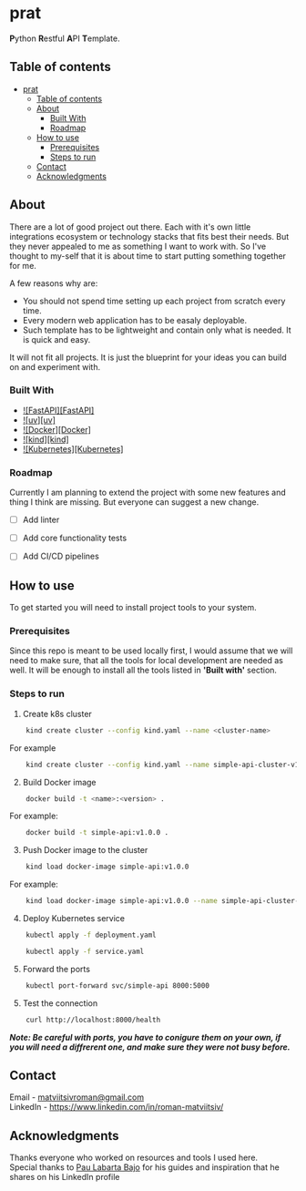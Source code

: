 <!-- Title -->
# prat

**P**ython **R**estful **A**PI **T**emplate.

## Table of contents
- [prat](#prat)
  - [Table of contents](#table-of-contents)
  - [About](#about)
    - [Built With](#built-with)
    - [Roadmap](#roadmap)
  - [How to use](#how-to-use)
    - [Prerequisites](#prerequisites)
    - [Steps to run](#steps-to-run)
  - [Contact](#contact)
  - [Acknowledgments](#acknowledgments)

<!-- Project Description -->
## About
There are a lot of good project out there. Each with it's own little integrations ecosystem or technology stacks that fits best their needs. But they never appealed to me as something I want to work with. So I've thought to my-self that it is about time to start putting something together for me. 

A few reasons why are:
* You should not spend time setting up each project from scratch every time.
* Every modern web application has to be easaly deployable.
* Such template has to be lightweight and contain only what is needed. It is quick and easy.

It will not fit all projects. It is just the blueprint for your ideas you can build on and experiment with.

### Built With
* [![FastAPI][FastAPI]][FastAPI-url]
* [![uv][uv]][uv-url]
* [![Docker][Docker]][Docker-url]
* [![kind][kind]][kind-url]
* [![Kubernetes][Kubernetes]][Kubernetes-url]


### Roadmap
Currently I am planning to extend the project with some new features and thing I think are missing. But everyone can suggest a new change.

- [ ] Add linter
- [ ] Add core functionality tests
- [ ] Add CI/CD pipelines




## How to use
To get started you will need to install project tools to your system.

### Prerequisites
Since this repo is meant to be used locally first, I would assume that we will need to make sure, that all the tools for local development are needed as well.
It will be enough to install all the tools listed in **'Built with'** section.


### Steps to run

1. Create k8s cluster
```sh
    kind create cluster --config kind.yaml --name <cluster-name>
```
For example
```sh
    kind create cluster --config kind.yaml --name simple-api-cluster-v1.0
```


2. Build Docker image
```sh
    docker build -t <name>:<version> .
```
For example:
```sh
    docker build -t simple-api:v1.0.0 .
```


3. Push Docker image to the cluster
```sh
    kind load docker-image simple-api:v1.0.0
```
For example:
```sh
    kind load docker-image simple-api:v1.0.0 --name simple-api-cluster-v1.0
```



4. Deploy Kubernetes service
```sh
    kubectl apply -f deployment.yaml
```
```sh
    kubectl apply -f service.yaml
```

5. Forward the ports
```sh
    kubectl port-forward svc/simple-api 8000:5000
```
5. Test the connection
```sh
    curl http://localhost:8000/health
```

***Note: Be careful with ports, you have to conigure them on your own, if you will need a diffrerent one, and make sure they were not busy before.***


## Contact
Email - matviitsivroman@gmail.com \
LinkedIn - https://www.linkedin.com/in/roman-matviitsiv/

## Acknowledgments
Thanks everyone who worked on resources and tools I used here. \
Special thanks to [Pau Labarta Bajo][pau-url] for his guides and inspiration that he shares on his LinkedIn profile

<!-- Links -->
[FastAPI-url]: https://fastapi.tiangolo.com/
[uv-url]: https://astral.sh/blog/uv
[Docker-url]: https://www.docker.com/
[kind-url]: https://kind.sigs.k8s.io/
[Kubernetes-url]: https://kubernetes.io/
[uv-url]: https://github.com/astral-sh/uv
[pau-url]: https://github.com/Paulescu